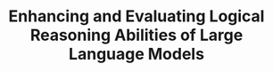 ---
title: "Enhancing and Evaluating Logical Reasoning Abilities of Large Language Models"
authors: "Shujie Deng, Honghua Dong, Xujie Si"
venue: "ICLR 2024 Workshop on Secure and Trustworthy Large Language Models"
year: "2024"
type: "workshop"
paperurl: ''
citation: 'Shujie Deng, Honghua Dong, Xujie Si. Enhancing and Evaluating Logical Reasoning Abilities of Large Language Models. ICLR 2024 Workshop on Secure and Trustworthy Large Language Models.'
--- 